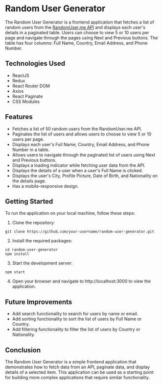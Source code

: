 # Random User Generator

The Random User Generator is a frontend application that fetches a list of random users from the [RandomUser.me API](https://randomuser.me/documentation) and displays each user's details in a paginated table. Users can choose to view 5 or 10 users per page and navigate through the pages using Next and Previous buttons. The table has four columns: Full Name, Country, Email Address, and Phone Number.

## Technologies Used
- ReactJS
- Redux
- React Router DOM
- Axios
- React Paginate
- CSS Modules

## Features
- Fetches a list of 50 random users from the RandomUser.me API.
- Paginates the list of users and allows users to choose to view 5 or 10 users per page.
- Displays each user's Full Name, Country, Email Address, and Phone Number in a table.
- Allows users to navigate through the paginated list of users using Next and Previous buttons.
- Displays a loading indicator while fetching user data from the API.
- Displays the details of a user when a user's Full Name is clicked.
- Displays the user's City, Profile Picture, Date of Birth, and Nationality on the details page.
- Has a mobile-responsive design.

## Getting Started
To run the application on your local machine, follow these steps:

1. Clone the repository: 
```
git clone https://github.com/your-username/random-user-generator.git
```

2. Install the required packages:
```
cd random-user-generator
npm install
```

3. Start the development server:
```
npm start
```

4. Open your browser and navigate to http://localhost:3000 to view the application.

## Future Improvements
- Add search functionality to search for users by name or email.
- Add sorting functionality to sort the list of users by Full Name or Country.
- Add filtering functionality to filter the list of users by Country or Nationality.

## Conclusion
The Random User Generator is a simple frontend application that demonstrates how to fetch data from an API, paginate data, and display details of a selected item. This application can be used as a starting point for building more complex applications that require similar functionality.
